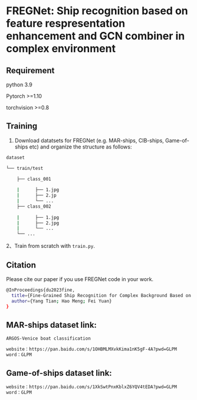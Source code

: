 # FREGNet: Ship recognition based on feature respresentation enhancement and GCN combiner in complex environment

## Requirement
python 3.9

Pytorch >=1.10

torchvision >=0.8

## Training

1. Download datatsets for FREGNet (e.g. MAR-ships, CIB-ships, Game-of-ships etc) and organize the structure as follows:
```bash
dataset

└── train/test

    ├── class_001
    
    |      ├── 1.jpg    
    |      ├── 2.jp
    |      └── ...    
    ├── class_002
    
    |      ├── 1.jpg
    |      ├── 2.jpg
    |      └── ...
    └── ...
```
2、Train from scratch with `train.py`.


## Citation
Please cite our paper if you use FREGNet code in your work.
```bash
@InProceedings{du2023fine,
  title={Fine-Grained Ship Recognition for Complex Background Based on Global to Local and Progressive Learning},
  author={Yang Tian; Hao Meng; Fei Yuan}
}
```

## MAR-ships dataset link:
```bash
ARGOS-Venice boat classification

website：https://pan.baidu.com/s/1OHBMLMXvkKima1nK5gF-4A?pwd=GLPM 
word：GLPM 
```


## Game-of-ships dataset link:
```bash
website：https://pan.baidu.com/s/1XkSwtPnxKblxZ6YQV4tEDA?pwd=GLPM 
word：GLPM 
```
